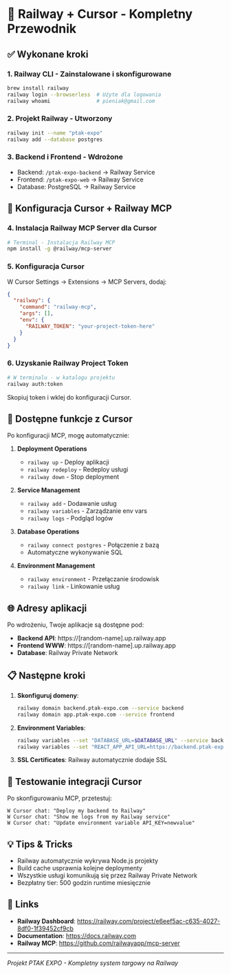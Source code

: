 # 🚀 Railway + Cursor - Kompletny Przewodnik

## ✅ Wykonane kroki

### 1. Railway CLI - Zainstalowane i skonfigurowane
```bash
brew install railway
railway login --browserless  # Użyte dla logowania
railway whoami               # pieniak@gmail.com
```

### 2. Projekt Railway - Utworzony
```bash
railway init --name "ptak-expo"
railway add --database postgres
```

### 3. Backend i Frontend - Wdrożone
- Backend: `/ptak-expo-backend` → Railway Service
- Frontend: `/ptak-expo-web` → Railway Service  
- Database: PostgreSQL → Railway Service

## 🎯 Konfiguracja Cursor + Railway MCP

### 4. Instalacja Railway MCP Server dla Cursor

```bash
# Terminal - Instalacja Railway MCP
npm install -g @railway/mcp-server
```

### 5. Konfiguracja Cursor

W Cursor Settings → Extensions → MCP Servers, dodaj:

```json
{
  "railway": {
    "command": "railway-mcp",
    "args": [],
    "env": {
      "RAILWAY_TOKEN": "your-project-token-here"
    }
  }
}
```

### 6. Uzyskanie Railway Project Token

```bash
# W terminalu - w katalogu projektu
railway auth:token
```

Skopiuj token i wklej do konfiguracji Cursor.

## 🔧 Dostępne funkcje z Cursor

Po konfiguracji MCP, mogę automatycznie:

1. **Deployment Operations**
   - `railway up` - Deploy aplikacji
   - `railway redeploy` - Redeploy usługi
   - `railway down` - Stop deployment

2. **Service Management**
   - `railway add` - Dodawanie usług
   - `railway variables` - Zarządzanie env vars
   - `railway logs` - Podgląd logów

3. **Database Operations**
   - `railway connect postgres` - Połączenie z bazą
   - Automatyczne wykonywanie SQL

4. **Environment Management**
   - `railway environment` - Przełączanie środowisk
   - `railway link` - Linkowanie usług

## 🌐 Adresy aplikacji

Po wdrożeniu, Twoje aplikacje są dostępne pod:

- **Backend API**: https://[random-name].up.railway.app
- **Frontend WWW**: https://[random-name].up.railway.app  
- **Database**: Railway Private Network

## 📋 Następne kroki

1. **Skonfiguruj domeny**:
   ```bash
   railway domain backend.ptak-expo.com --service backend
   railway domain app.ptak-expo.com --service frontend
   ```

2. **Environment Variables**:
   ```bash
   railway variables --set "DATABASE_URL=$DATABASE_URL" --service backend
   railway variables --set "REACT_APP_API_URL=https://backend.ptak-expo.com" --service frontend
   ```

3. **SSL Certificates**: Railway automatycznie dodaje SSL

## 🤖 Testowanie integracji Cursor

Po skonfigurowaniu MCP, przetestuj:

```
W Cursor chat: "Deploy my backend to Railway"
W Cursor chat: "Show me logs from my Railway service"  
W Cursor chat: "Update environment variable API_KEY=newvalue"
```

## 💡 Tips & Tricks

- Railway automatycznie wykrywa Node.js projekty
- Build cache usprawnia kolejne deploymenty
- Wszystkie usługi komunikują się przez Railway Private Network
- Bezpłatny tier: 500 godzin runtime miesięcznie

## 🔗 Links

- **Railway Dashboard**: https://railway.com/project/e6eef5ac-c635-4027-8df0-1f39452cf9cb
- **Documentation**: https://docs.railway.com
- **Railway MCP**: https://github.com/railwayapp/mcp-server

---

*Projekt PTAK EXPO - Kompletny system targowy na Railway* 
